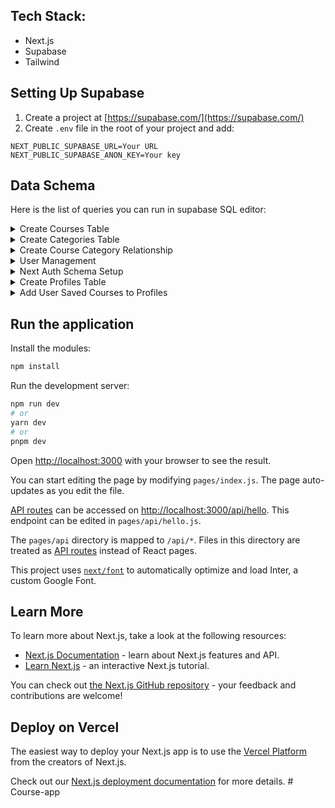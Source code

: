 ## Tech Stack:
* Next.js
* Supabase
* Tailwind

## Setting Up Supabase
1. Create a project at [https://supabase.com/](https://supabase.com/)
2. Create `.env` file in the root of your project and add:
  ```
  NEXT_PUBLIC_SUPABASE_URL=Your URL
  NEXT_PUBLIC_SUPABASE_ANON_KEY=Your key
  ```
  
## Data Schema
Here is the list of queries you can run in supabase SQL editor:
<details>
<summary>Create Courses Table</summary>
  ```
    INSERT INTO courses (title, description, category, price)
  VALUES 
    ('Introduction to Web Development', 'Learn the basics of web development with HTML, CSS, and JavaScript.', 'Web Development', 29.99),
    ('Python for Data Science', 'Master Python programming for data science and machine learning.', 'Data Science', 49.99),
    ('JavaScript Fundamentals', 'Deep dive into JavaScript fundamentals and build modern web applications.', 'Web Development', 39.99),
    ('Introduction to Artificial Intelligence', 'Learn the basics of artificial intelligence and machine learning.', 'Artificial Intelligence', 59.99),
    ('Database Design and Management', 'Master the principles of database design and management for efficient data storage.', 'Database Management', 34.99);
  ```
</details>
  
<details>
<summary>Create Categories Table</summary>
  ```
    -- Create the categories table
CREATE TABLE categories (
  id SERIAL PRIMARY KEY,
  name VARCHAR(255) NOT NULL
);
-- Insert sample data into categories table
INSERT INTO categories (name) VALUES ('Math');
INSERT INTO categories (name) VALUES ('Science');
INSERT INTO categories (name) VALUES ('History');
  ```
</details>
  
<details>
<summary>Create Course Category Relationship</summary>
  ```
-- Add a 'category_id' column of type UUID to the 'courses' table
ALTER TABLE courses ADD COLUMN category_id UUID;
-- Create the courses_categories junction table
CREATE TABLE courses_categories (
  id SERIAL PRIMARY KEY,
  course_id UUID REFERENCES courses(id) ON DELETE CASCADE,
  category_id INT REFERENCES categories(id) ON DELETE CASCADE
);
-- Add a unique constraint to prevent duplicate links
ALTER TABLE courses_categories
ADD CONSTRAINT unique_course_category
UNIQUE (course_id, category_id);
  ```
</details>
<details>
<summary>User Management</summary>
For this step to work don't forget to enable authentication
  ```
-- Create a table for public profiles
create table profiles (
  id uuid references auth.users on delete cascade not null primary key,
  updated_at timestamp with time zone,
  username text unique,
  full_name text,
  avatar_url text,
  website text,
  constraint username_length check (char_length(username) >= 3)
);
-- Set up Row Level Security (RLS)
-- See https://supabase.com/docs/guides/auth/row-level-security for more details.
alter table profiles
  enable row level security;
create policy "Public profiles are viewable by everyone." on profiles
  for select using (true);
create policy "Users can insert their own profile." on profiles
  for insert with check (auth.uid() = id);
create policy "Users can update own profile." on profiles
  for update using (auth.uid() = id);
-- This trigger automatically creates a profile entry when a new user signs up via Supabase Auth.
-- See https://supabase.com/docs/guides/auth/managing-user-data#using-triggers for more details.
create function public.handle_new_user()
returns trigger as $$
begin
  insert into public.profiles (id, full_name, avatar_url)
  values (new.id, new.raw_user_meta_data->>'full_name', new.raw_user_meta_data->>'avatar_url');
  return new;
end;
$$ language plpgsql security definer;
create trigger on_auth_user_created
  after insert on auth.users
  for each row execute procedure public.handle_new_user();
-- Set up Storage!
insert into storage.buckets (id, name)
  values ('avatars', 'avatars');
-- Set up access controls for storage.
-- See https://supabase.com/docs/guides/storage#policy-examples for more details.
create policy "Avatar images are publicly accessible." on storage.objects
  for select using (bucket_id = 'avatars');
create policy "Anyone can upload an avatar." on storage.objects
  for insert with check (bucket_id = 'avatars');
  ```
</details>
  
<details>
<summary>Next Auth Schema Setup</summary>
  ```
CREATE SCHEMA next_auth;
GRANT USAGE ON SCHEMA next_auth TO service_role;
GRANT ALL ON SCHEMA next_auth TO postgres;
CREATE TABLE IF NOT EXISTS next_auth.users
(
    id uuid NOT NULL DEFAULT uuid_generate_v4(),
    name text,
    email text,
    "emailVerified" timestamp with time zone,
    image text,
    CONSTRAINT users_pkey PRIMARY KEY (id),
    CONSTRAINT email_unique UNIQUE (email)
);
GRANT ALL ON TABLE next_auth.users TO postgres;
GRANT ALL ON TABLE next_auth.users TO service_role;
CREATE FUNCTION next_auth.uid() RETURNS uuid
    LANGUAGE sql STABLE
    AS $$
  select
    coalesce(
        nullif(current_setting('request.jwt.claim.sub', true), ''),
        (nullif(current_setting('request.jwt.claims', true), '')::jsonb ->> 'sub')
    )::uuid
$$;
CREATE TABLE IF NOT EXISTS  next_auth.sessions
(
    id uuid NOT NULL DEFAULT uuid_generate_v4(),
    expires timestamp with time zone NOT NULL,
    "sessionToken" text NOT NULL,
    "userId" uuid,
    CONSTRAINT sessions_pkey PRIMARY KEY (id),
    CONSTRAINT sessionToken_unique UNIQUE ("sessionToken"),
    CONSTRAINT "sessions_userId_fkey" FOREIGN KEY ("userId")
        REFERENCES  next_auth.users (id) MATCH SIMPLE
        ON UPDATE NO ACTION
        ON DELETE CASCADE
);
GRANT ALL ON TABLE next_auth.sessions TO postgres;
GRANT ALL ON TABLE next_auth.sessions TO service_role;
CREATE TABLE IF NOT EXISTS  next_auth.accounts
(
    id uuid NOT NULL DEFAULT uuid_generate_v4(),
    type text NOT NULL,
    provider text NOT NULL,
    "providerAccountId" text NOT NULL,
    refresh_token text,
    access_token text,
    expires_at bigint,
    token_type text,
    scope text,
    id_token text,
    session_state text,
    oauth_token_secret text,
    oauth_token text,
    "userId" uuid,
    CONSTRAINT accounts_pkey PRIMARY KEY (id),
    CONSTRAINT provider_unique UNIQUE (provider, "providerAccountId"),
    CONSTRAINT "accounts_userId_fkey" FOREIGN KEY ("userId")
        REFERENCES  next_auth.users (id) MATCH SIMPLE
        ON UPDATE NO ACTION
        ON DELETE CASCADE
);
GRANT ALL ON TABLE next_auth.accounts TO postgres;
GRANT ALL ON TABLE next_auth.accounts TO service_role;
CREATE TABLE IF NOT EXISTS  next_auth.verification_tokens
(
    identifier text,
    token text,
    expires timestamp with time zone NOT NULL,
    CONSTRAINT verification_tokens_pkey PRIMARY KEY (token),
    CONSTRAINT token_unique UNIQUE (token),
    CONSTRAINT token_identifier_unique UNIQUE (token, identifier)
);
GRANT ALL ON TABLE next_auth.verification_tokens TO postgres;
GRANT ALL ON TABLE next_auth.verification_tokens TO service_role;
  ```
</details> 
<details>
<summary>Create Profiles Table</summary>
  ```
CREATE TABLE profiles (
  id SERIAL PRIMARY KEY,
  user_id UUID REFERENCES auth.users(id),
  username TEXT UNIQUE,
  full_name TEXT,
  bio TEXT,
  avatar_url TEXT,
  created_at TIMESTAMP NOT NULL DEFAULT NOW(),
  updated_at TIMESTAMP NOT NULL DEFAULT NOW()
);
ALTER TABLE profiles ADD COLUMN gender TEXT;
ALTER TABLE profiles ADD COLUMN birthdate DATE;
  ```
</details>
<details>
<summary>Add User Saved Courses to Profiles</summary>
  ```
-- Create user_saved_courses table
CREATE TABLE user_saved_courses (
  id SERIAL PRIMARY KEY,
  user_id UUID REFERENCES auth.users(id) ON DELETE CASCADE,
  course_id UUID REFERENCES courses(id) ON DELETE CASCADE,
  created_at TIMESTAMP WITH TIME ZONE DEFAULT NOW(),
  updated_at TIMESTAMP WITH TIME ZONE DEFAULT NOW()
);
-- Add a unique constraint to prevent duplicate saves
ALTER TABLE user_saved_courses
ADD CONSTRAINT unique_user_course
UNIQUE (user_id, course_id);
-- Update courses table to add a 'saved_count' column that tracks the number of times a course has been saved
ALTER TABLE courses
ADD COLUMN saved_count INT DEFAULT 0;
-- Update user_saved_courses table to increment the saved_count column of a course when a new saved course is created
CREATE OR REPLACE FUNCTION increment_saved_count()
RETURNS TRIGGER AS $$
BEGIN
  UPDATE courses
  SET saved_count = saved_count + 1
  WHERE id = NEW.course_id;
  RETURN NEW;
END;
$$ LANGUAGE plpgsql;
CREATE TRIGGER increment_saved_count_trigger
AFTER INSERT ON user_saved_courses
FOR EACH ROW
EXECUTE FUNCTION increment_saved_count();
-- Update user_saved_courses table to decrement the saved_count column of a course when a saved course is deleted
CREATE OR REPLACE FUNCTION decrement_saved_count()
RETURNS TRIGGER AS $$
BEGIN
  UPDATE courses
  SET saved_count = saved_count - 1
  WHERE id = OLD.course_id;
  RETURN OLD;
END;
$$ LANGUAGE plpgsql;
CREATE TRIGGER decrement_saved_count_trigger
AFTER DELETE ON user_saved_courses
FOR EACH ROW
EXECUTE FUNCTION decrement_saved_count();
  ```
</details>



## Run the application

Install the modules:

```bash
npm install
```

Run the development server:

```bash
npm run dev
# or
yarn dev
# or
pnpm dev
```

Open [http://localhost:3000](http://localhost:3000) with your browser to see the result.

You can start editing the page by modifying `pages/index.js`. The page auto-updates as you edit the file.

[API routes](https://nextjs.org/docs/api-routes/introduction) can be accessed on [http://localhost:3000/api/hello](http://localhost:3000/api/hello). This endpoint can be edited in `pages/api/hello.js`.

The `pages/api` directory is mapped to `/api/*`. Files in this directory are treated as [API routes](https://nextjs.org/docs/api-routes/introduction) instead of React pages.

This project uses [`next/font`](https://nextjs.org/docs/basic-features/font-optimization) to automatically optimize and load Inter, a custom Google Font.

## Learn More

To learn more about Next.js, take a look at the following resources:

- [Next.js Documentation](https://nextjs.org/docs) - learn about Next.js features and API.
- [Learn Next.js](https://nextjs.org/learn) - an interactive Next.js tutorial.

You can check out [the Next.js GitHub repository](https://github.com/vercel/next.js/) - your feedback and contributions are welcome!

## Deploy on Vercel

The easiest way to deploy your Next.js app is to use the [Vercel Platform](https://vercel.com/new?utm_medium=default-template&filter=next.js&utm_source=create-next-app&utm_campaign=create-next-app-readme) from the creators of Next.js.

Check out our [Next.js deployment documentation](https://nextjs.org/docs/deployment) for more details.
#   C o u r s e - a p p  
 